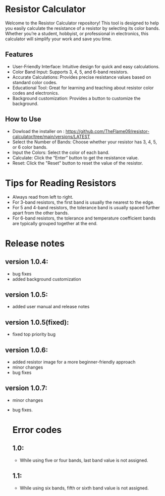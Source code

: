 # Resistor Calculator
Welcome to the Resistor Calculator repository! This tool is designed to help you easily calculate the resistance of a resistor by selecting its color bands. Whether you’re a student, hobbyist, or professional in electronics, this calculator will simplify your work and save you time.

## Features
* User-Friendly Interface: Intuitive design for quick and easy calculations.
* Color Band Input: Supports 3, 4, 5, and 6-band resistors.
* Accurate Calculations: Provides precise resistance values based on standard color codes.
* Educational Tool: Great for learning and teaching about resistor color codes and electronics.
* Background customization: Provides a button to customize the background.
## How to Use
* Dowload the installer on : https://github.com/TheFlame09/resistor-calculator/tree/main/versions/LATEST 
* Select the Number of Bands: Choose whether your resistor has 3, 4, 5, or 6 color bands.
* Input the Colors: Select the color of each band.
* Calculate: Click the “Enter” button to get the resistance value.
* Reset: Click the "Reset" button to reset the value of the resistor.

# Tips for Reading Resistors
 * Always read from left to right.
 * For 3-band resistors, the first band is usually the nearest to the edge.
 * For 5 and 4-band resistors, the tolerance band is usually spaced further apart from the other bands.
 * For 6-band resistors, the tolerance and temperature coefficient bands are typically grouped together at the end.

# Release notes
## version 1.0.4:
* bug fixes
* added background customization

## version 1.0.5: 
* added user manual and release notes

## version 1.0.5(fixed):
* fixed top priority bug

## version 1.0.6: 
* added resistor image for a more beginner-friendly approach
* minor changes
* bug fixes

## version 1.0.7:
* minor changes
* bug fixes.
  
 
  # Error codes
  ## 1.0:
   * While using five or four bands, last band value is not assigned.
  ## 1.1:
  * While using six bands, fifth or sixth band value is not assigned.
